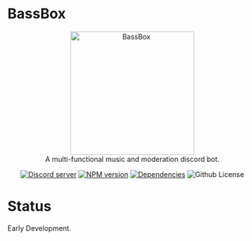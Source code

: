 # BassBox

<div align="center">
  <p>
    <img src="https://cdn.discordapp.com/avatars/504878162497241089/2ad43b3acf19aac3cd27382349679842.png" width="250" alt="BassBox">
    <br>
      A multi-functional music and moderation discord bot.
  </p>
    <a href="https://discord.gg/UvDhDdA"><img src="https://discordapp.com/api/guilds/264282097164746752/widget.png?style=shield" alt="Discord server" /></a>
    <a href="https://www.npmjs.com/package/discord.js"><img src="https://img.shields.io/npm/v/discord.js.svg?maxAge=3600" alt="NPM version" /></a>
    <a href="https://david-dm.org/Bryan3838/BassBox"><img src="https://david-dm.org/Bryan3838/BassBox.svg?maxAge=3600" alt="Dependencies" /></a>
    <a><img src="https://img.shields.io/badge/license-MIT-blue.svg" alt="Github License" /></a>
 
</div>

# Status
Early Development.
